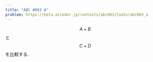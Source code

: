 ```yaml
---
title: "ABC #083 A"
problem: https://beta.atcoder.jp/contests/abc083/tasks/abc083_a
---
```

$$ A+B $$ と $$ C+D $$ を比較する.
